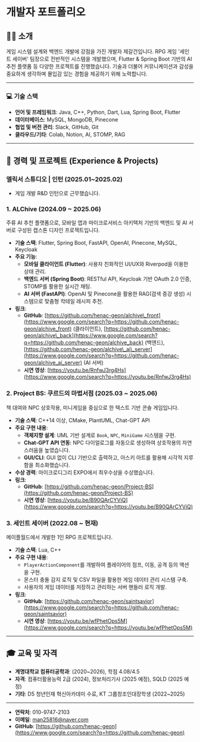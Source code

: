 # 개발자 포트폴리오

## 🙋‍♂️ 소개

게임 시스템 설계와 백엔드 개발에 강점을 가진 개발자 제갈건입니다. RPG 게임 '세인트 세이버' 팀장으로 전반적인 시스템을 개발했으며, Flutter & Spring Boot 기반의 AI 추천 플랫폼 등 다양한 프로젝트를 진행했습니다. 기술과 더불어 커뮤니케이션과 감성을 중요하게 생각하며 몰입감 있는 경험을 제공하기 위해 노력합니다.

-----

### 💻 기술 스택

  * **언어 및 프레임워크**: Java, C++, Python, Dart, Lua, Spring Boot, Flutter
  * **데이터베이스**: MySQL, MongoDB, Pinecone
  * **협업 및 버전 관리**: Slack, GitHub, Git
  * **클라우드/기타**: Colab, Notion, AI, STOMP, RAG

-----

## 📁 경력 및 프로젝트 (Experience & Projects)

### 엘릭서 스튜디오 | 인턴 (2025.01\~2025.02)

  * 게임 개발 R\&D 인턴으로 근무했습니다.

### 1\. ALChive (2024.09 \~ 2025.06)

주류 AI 추천 플랫폼으로, 모바일 앱과 마이크로서비스 아키텍처 기반의 백엔드 및 AI 서버로 구성된 캡스톤 디자인 프로젝트입니다.

  * **기술 스택**: Flutter, Spring Boot, FastAPI, OpenAI, Pinecone, MySQL, Keycloak
  * **주요 기능**:
      * **모바일 클라이언트 (Flutter)**: 사용자 친화적인 UI/UX와 Riverpod을 이용한 상태 관리.
      * **백엔드 서버 (Spring Boot)**: RESTful API, Keycloak 기반 OAuth 2.0 인증, STOMP를 활용한 실시간 채팅.
      * **AI 서버 (FastAPI)**: OpenAI 및 Pinecone을 활용한 RAG(검색 증강 생성) 시스템으로 맞춤형 칵테일 레시피 추천.
  * **링크**:
      * **GitHub**: [https://github.com/henac-geon/alchive\_front](https://www.google.com/search?q=https://github.com/henac-geon/alchive_front) (클라이언트), [https://github.com/henac-geon/alchive\_back](https://www.google.com/search?q=https://github.com/henac-geon/alchive_back) (백엔드), [https://github.com/henac-geon/alchive\_ai\_server](https://www.google.com/search?q=https://github.com/henac-geon/alchive_ai_server) (AI 서버)
      * **시연 영상**: [https://youtu.be/RnfwJ3rg4Hs](https://www.google.com/search?q=https://youtu.be/RnfwJ3rg4Hs)

### 2\. Project BS: 쿠르드의 마법서점 (2025.03 \~ 2025.06)

책 대여와 NPC 상호작용, 미니게임을 중심으로 한 텍스트 기반 콘솔 게임입니다.

  * **기술 스택**: C++14 이상, CMake, PlantUML, Chat-GPT API
  * **주요 구현 내용**:
      * **객체지향 설계**: UML 기반 설계로 `Book`, `NPC`, `MiniGame` 시스템을 구현.
      * **Chat-GPT API 연동**: NPC 다이얼로그를 자동으로 생성하여 상호작용의 자연스러움을 높였습니다.
      * **GUI/CLI**: GUI 없이 CLI 기반으로 출력하고, 아스키 아트를 활용해 시각적 지루함을 최소화했습니다.
  * **수상 경력**: 마이크로디그리 EXPO에서 최우수상을 수상했습니다.
  * **링크**:
      * **GitHub**: [https://github.com/henac-geon/Project-BS](https://github.com/henac-geon/Project-BS)
      * **시연 영상**: [https://youtu.be/B90QArCYViQ](https://www.google.com/search?q=https://youtu.be/B90QArCYViQ)

### 3\. 세인트 세이버 (2022.08 \~ 현재)

메이플월드에서 개발한 1인 RPG 프로젝트입니다.

  * **기술 스택**: Lua, C++
  * **주요 구현 내용**:
      * `PlayerActionComponent`를 개발하여 플레이어의 점프, 이동, 공격 등의 액션을 구현.
      * 몬스터 충돌 감지 로직 및 CSV 파일을 활용한 게임 데이터 관리 시스템 구축.
      * 사용자의 게임 데이터를 저장하고 관리하는 서버 핸들러 로직 개발.
  * **링크**:
      * **GitHub**: [https://github.com/henac-geon/saintsavior](https://www.google.com/search?q=https://github.com/henac-geon/saintsavior)
      * **시연 영상**: [https://youtu.be/wfPhetOps5M](https://www.google.com/search?q=https://youtu.be/wfPhetOps5M)

-----

## 🎓 교육 및 자격

  * **계명대학교 컴퓨터공학과**: (2020\~2026), 학점 4.08/4.5
  * **자격**: 컴퓨터활용능력 2급 (2024), 정보처리기사 (2025 예정), SQLD (2025 예정)
  * **기타**: D5 청년인재 혁신아카데미 수료, KT 그룹창조인대장학생 (2022\~2025)

-----

  * **연락처**: 010-9747-2103
  * **이메일**: man25816@naver.com
  * **GitHub**: [https://github.com/henac-geon](https://www.google.com/search?q=https://github.com/henac-geon)
